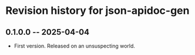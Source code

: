 # Revision history for json-apidoc-gen

## 0.1.0.0 -- 2025-04-04

* First version. Released on an unsuspecting world.
